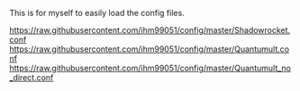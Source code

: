 This is for myself to easily load the config files.

https://raw.githubusercontent.com/ihm99051/config/master/Shadowrocket.conf
https://raw.githubusercontent.com/ihm99051/config/master/Quantumult.conf
https://raw.githubusercontent.com/ihm99051/config/master/Quantumult_no_direct.conf
